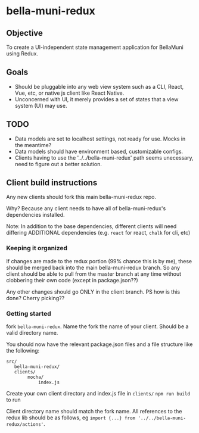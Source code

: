 # bella-muni-redux

## Objective
To create a UI-independent state management application for BellaMuni using Redux.

## Goals
- Should be pluggable into any web view system such as a CLI, React, Vue, etc, or native js client like React Native.
- Unconcerned with UI, it merely provides a set of states that a view system (UI) may use.

## TODO
- Data models are set to localhost settings, not ready for use. Mocks in the meantime?
- Data models should have environment based, customizable configs.
- Clients having to use the '../../bella-muni-redux' path seems unecessary, need to figure out a better solution.

## Client build instructions
Any new clients should fork this main bella-muni-redux repo.

Why? Because any client needs to have all of bella-muni-redux's dependencies installed.

Note: In addition to the base dependencies, different clients will need differing ADDITIONAL dependencies (e.g. `react` for react, `chalk` for cli, etc)

### Keeping it organized
If changes are made to the redux portion (99% chance this is by me), these should be merged back into the main bella-muni-redux branch. So any client should be able to pull from the master branch at any time without clobbering their own code (except in package.json??)

Any other changes should go ONLY in the client branch.
PS how is this done? Cherry picking??

### Getting started
fork `bella-muni-redux`. Name the fork the name of your client. Should be a valid directory name.

You should now have the relevant package.json files and a file structure like the following:
```
src/
   bella-muni-redux/
   clients/
        mocha/
            index.js
```
    
Create your own client directory and index.js file in `clients/`
`npm run build` to run

Client directory name should match the fork name.
All references to the redux lib should be as follows, eg `import {...} from '../../bella-muni-redux/actions'`.
